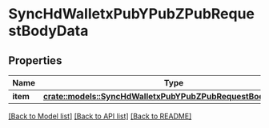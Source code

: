# SyncHdWalletxPubYPubZPubRequestBodyData

## Properties

Name | Type | Description | Notes
------------ | ------------- | ------------- | -------------
**item** | [**crate::models::SyncHdWalletxPubYPubZPubRequestBodyDataItem**](SyncHDWalletxPubYPubZPubRequestBody_data_item.md) |  | 

[[Back to Model list]](../README.md#documentation-for-models) [[Back to API list]](../README.md#documentation-for-api-endpoints) [[Back to README]](../README.md)


